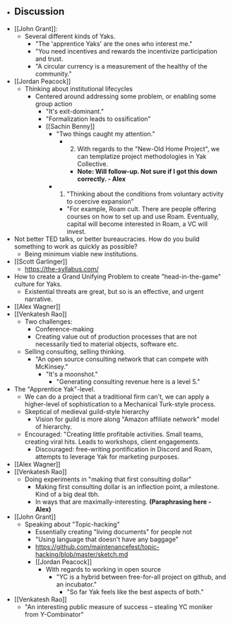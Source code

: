- ## Discussion
- [[John Grant]]: 
    - Several different kinds of Yaks.
        - "The 'apprentice Yaks' are the ones who interest me."
        - "You need incentives and rewards the incentivize participation and trust.
        - "A circular currency is a measurement of the healthy of the community."
- [[Jordan Peacock]]
    - Thinking about institutional lifecycles
        - Centered around addressing some problem, or enabling some group action
            - "It's exit-dominant."
            - "Formalization leads to ossification"
            - [[Sachin Benny]]
                - "Two things caught my attention."
                    - 2) With regards to the "New-Old Home Project", we can templatize project methodologies in Yak Collective. 
                        - __Note: Will follow-up. Not sure if I got this down correctly. - Alex__
                - 1) "Thinking about the conditions from voluntary activity to coercive expansion"
                    - "For example, Roam cult. There are people offering courses on how to set up and use Roam. Eventually, capital will become interested in Roam, a VC will invest.
- Not better TED talks, or better bureaucracies. How do you build something to work as quickly as possible? 
    - Being minimum viable new institutions.
- [[Scott Garlinger]]
    - https://the-syllabus.com/
- How to create a Grand Unifying Problem to create "head-in-the-game" culture for Yaks.
    - Existential threats are great, but so is an effective, and urgent narrative.
- [[Alex Wagner]]
- [[Venkatesh Rao]]
    - Two challenges:
        - Conference-making 
        - Creating value out of production processes that are not necessarily tied to material objects, software etc.
    - Selling consulting, selling thinking.
        - "An open source consulting network that can compete with McKinsey." 
            - "It's a moonshot."
                - "Generating consulting revenue here is a level 5."
- The "Apprentice Yak"-level.
    - We can do a project that a traditional firm can't, we can apply a higher-level of sophistication to a Mechanical Turk-style process.
    - Skeptical of medieval guild-style hierarchy
        - Vision for guild is more along "Amazon affiliate network" model of hierarchy.
    - Encouraged: "Creating little profitable activities. Small teams, creating viral hits. Leads to workshops, client engagements.
        - Discouraged: free-writing pontification in Discord and Roam, attempts to leverage Yak for marketing purposes.
- [[Alex Wagner]]
- [[Venkatesh Rao]]
    - Doing experiments in "making that first consulting dollar"
        - Making first consulting dollar is an inflection point, a milestone. Kind of a big deal tbh.
        - In ways that are maximally-interesting. __(Paraphrasing here - Alex)__
- [[John Grant]]
    - Speaking about "Topic-hacking"
        - Essentially creating "living documents" for people not 
        - "Using language that doesn't have any baggage"
        - https://github.com/maintenancefest/topic-hacking/blob/master/sketch.md
        - [[Jordan Peacock]]
            - With regards to working in open source
                - "YC is a hybrid between free-for-all project on github, and an incubator."
                    - "So far Yak feels like the best aspects of both."
- [[Venkatesh Rao]]
    - "An interesting public measure of success – stealing YC moniker from Y-Combinator"
